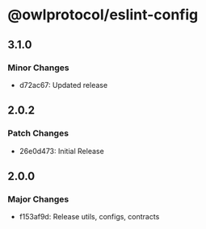 # @owlprotocol/eslint-config

## 3.1.0

### Minor Changes

- d72ac67: Updated release

## 2.0.2

### Patch Changes

- 26e0d473: Initial Release

## 2.0.0

### Major Changes

- f153af9d: Release utils, configs, contracts
